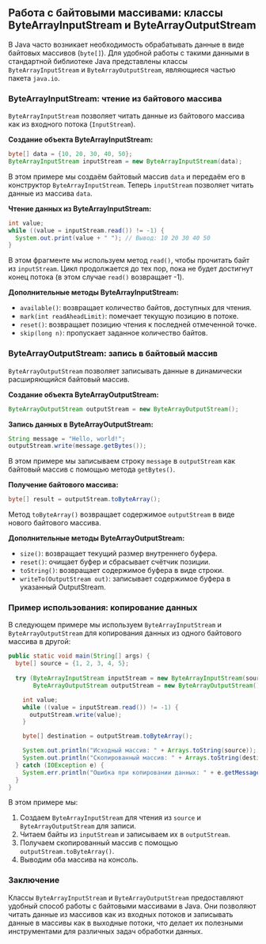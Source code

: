 ## Работа с байтовыми массивами: классы ByteArrayInputStream и ByteArrayOutputStream

В Java часто возникает необходимость обрабатывать данные в виде байтовых массивов (`byte[]`). Для удобной работы с такими данными в стандартной библиотеке Java представлены классы `ByteArrayInputStream` и `ByteArrayOutputStream`, являющиеся частью пакета `java.io`.

### ByteArrayInputStream: чтение из байтового массива

`ByteArrayInputStream` позволяет читать данные из байтового массива как из входного потока (`InputStream`).

**Создание объекта ByteArrayInputStream:**

```java
byte[] data = {10, 20, 30, 40, 50}; 
ByteArrayInputStream inputStream = new ByteArrayInputStream(data); 
```

В этом примере мы создаём байтовый массив `data` и передаём его в конструктор `ByteArrayInputStream`. Теперь `inputStream` позволяет читать данные из массива `data`.

**Чтение данных из ByteArrayInputStream:**

```java
int value;
while ((value = inputStream.read()) != -1) {
  System.out.print(value + " "); // Вывод: 10 20 30 40 50 
}
```

В этом фрагменте мы используем метод `read()`, чтобы прочитать байт из `inputStream`.  Цикл продолжается до тех пор, пока не будет достигнут конец потока (в этом случае `read()` возвращает -1).

**Дополнительные методы ByteArrayInputStream:**

* `available()`: возвращает количество байтов, доступных для чтения.
* `mark(int readAheadLimit)`: помечает текущую позицию в потоке.
* `reset()`: возвращает позицию чтения к последней отмеченной точке.
* `skip(long n)`: пропускает заданное количество байтов.

### ByteArrayOutputStream: запись в байтовый массив

`ByteArrayOutputStream` позволяет записывать данные в динамически расширяющийся байтовый массив. 

**Создание объекта ByteArrayOutputStream:**

```java
ByteArrayOutputStream outputStream = new ByteArrayOutputStream();
```

**Запись данных в ByteArrayOutputStream:**

```java
String message = "Hello, world!";
outputStream.write(message.getBytes());
```

В этом примере мы записываем строку `message` в `outputStream` как байтовый массив с помощью метода `getBytes()`.

**Получение байтового массива:**

```java
byte[] result = outputStream.toByteArray();
```

Метод `toByteArray()` возвращает содержимое `outputStream` в виде нового байтового массива.

**Дополнительные методы ByteArrayOutputStream:**

* `size()`: возвращает текущий размер внутреннего буфера.
* `reset()`: очищает буфер и сбрасывает счётчик позиции.
* `toString()`: возвращает содержимое буфера в виде строки.
* `writeTo(OutputStream out)`: записывает содержимое буфера в указанный OutputStream.

### Пример использования: копирование данных

В следующем примере мы используем `ByteArrayInputStream` и `ByteArrayOutputStream` для копирования данных из одного байтового массива в другой:

```java
public static void main(String[] args) {
  byte[] source = {1, 2, 3, 4, 5};
  
  try (ByteArrayInputStream inputStream = new ByteArrayInputStream(source);
       ByteArrayOutputStream outputStream = new ByteArrayOutputStream()) {

    int value;
    while ((value = inputStream.read()) != -1) {
      outputStream.write(value);
    }

    byte[] destination = outputStream.toByteArray();

    System.out.println("Исходный массив: " + Arrays.toString(source));
    System.out.println("Скопированный массив: " + Arrays.toString(destination));
  } catch (IOException e) {
    System.err.println("Ошибка при копировании данных: " + e.getMessage());
  }
}
```

В этом примере мы:

1. Создаем `ByteArrayInputStream` для чтения из `source` и `ByteArrayOutputStream` для записи.
2. Читаем байты из `inputStream` и записываем их в `outputStream`.
3. Получаем скопированный массив с помощью `outputStream.toByteArray()`.
4. Выводим оба массива на консоль.

### Заключение

Классы `ByteArrayInputStream` и `ByteArrayOutputStream` предоставляют удобный способ работы с байтовыми массивами в Java. Они позволяют читать данные из массивов как из входных потоков и записывать данные в массивы как в выходные потоки, что делает их полезными инструментами для различных задач обработки данных.
